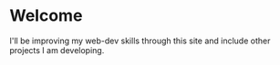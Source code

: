 # Welcome

I'll be improving my web-dev skills through this site and include other projects I am developing.

